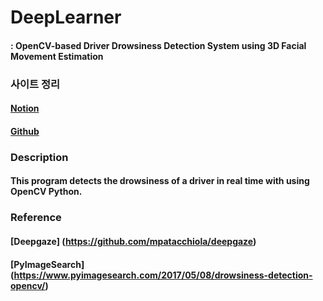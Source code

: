 # DeepLearner
#### :  OpenCV-based Driver Drowsiness Detection System using 3D Facial Movement Estimation
### 사이트 정리
#### [Notion](http://bit.ly/ewhadeeplearner)
#### [Github](https://github.com/indigopyj/DeepLearner)
### Description
#### This program detects the drowsiness of a driver in real time with using OpenCV Python.
### Reference
#### [Deepgaze] (https://github.com/mpatacchiola/deepgaze)
#### [PyImageSearch] (https://www.pyimagesearch.com/2017/05/08/drowsiness-detection-opencv/)
